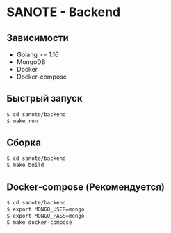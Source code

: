 # SANOTE - Backend

## Зависимости
* Golang >= 1.16
* MongoDB
* Docker
* Docker-compose
## Быстрый запуск
```bash
$ cd sanote/backend
$ make run
```

## Сборка
```bash
$ cd sanote/backend
$ make build
```

## Docker-compose (Рекомендуется)
```bash
$ cd sanote/backend
$ export MONGO_USER=mongo
$ export MONGO_PASS=mongo
$ make docker-compose
```